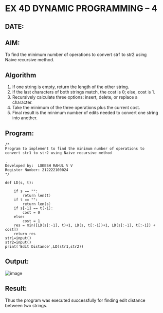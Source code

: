 # EX 4D DYNAMIC PROGRAMMING – 4
## DATE:
## AIM:
To find the minimum number of operations to convert str1 to str2 using Naive recursive method.





## Algorithm
1. If one string is empty, return the length of the other string.
2. If the last characters of both strings match, the cost is 0; else, cost is 1.
3. Recursively calculate three options: insert, delete, or replace a character.
4. Take the minimum of the three operations plus the current cost.
5. Final result is the minimum number of edits needed to convert one string into another.  

## Program:
```
/*
Program to implement to find the minimum number of operations to convert str1 to str2 using Naive recursive method

.
Developed by:  LOKESH RAHUL V V
Register Number: 212222100024
*/
```
```
def LD(s, t):
    
    if s == "":
        return len(t)
    if t == "":
        return len(s)
    if s[-1] == t[-1]:
        cost = 0
    else:
        cost = 1
    res = min([LD(s[:-1], t)+1, LD(s, t[:-1])+1, LD(s[:-1], t[:-1]) + cost])
    return res
str1=input()
str2=input()
print('Edit Distance',LD(str1,str2))
```

## Output:
![image](https://github.com/user-attachments/assets/adc74bd7-29a4-4694-9e5e-7101e258dc5e)




## Result:
Thus the program was executed successfully for finding edit distance between two strings.
